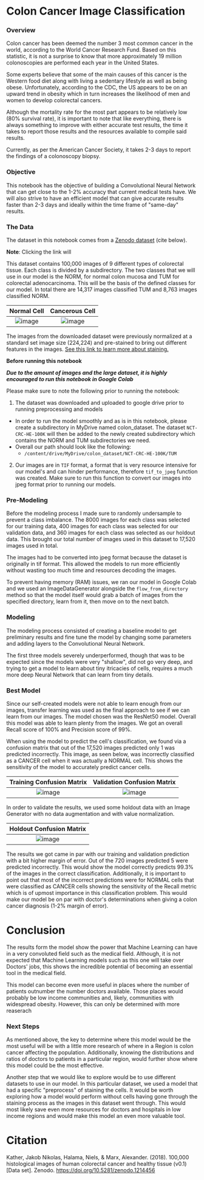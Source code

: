 # Colon Cancer Image Classification

### Overview ###

Colon cancer has been deemed the number 3 most common cancer in the world, according to the World Cancer Research Fund. Based on this statistic, it is not a surprise to know that more approximately 19 million colonoscopies are performed each year in the United States.

Some experts believe that some of the main causes of this cancer is the Western food diet along with living a sedentary lifestyle as well as being obese. Unfortunately, according to the CDC, the US appears to be on an upward trend in obesity which in turn increases the likelihood of men and women to develop colorectal cancers.

Although the mortality rate for the most part appears to be relatively low (80% survival rate), it is important to note that like everything, there is always something to improve with either accurate test results, the time it takes to report those results and the resources available to compile said results.

Currently, as per the American Cancer Society, it takes 2-3 days to report the findings of a colonoscopy biopsy.

### Objective ###
This notebook has the objective of building a Convolutional Neural Network that can get close to the 1-2% accuracy that current medical tests have. We will also strive to have an efficient model that can give accurate results faster than 2-3 days and ideally within the time frame of "same-day" results.

### The Data ###

The dataset in this notebook comes from a [Zenodo dataset](https://zenodo.org/record/1214456/files/NCT-CRC-HE-100K.zip?download=1) (cite below).

**Note**: Clicking the link will 

This dataset contains 100,000 images of 9 different types of colorectal tissue. Each class is divided by a subdirectory. The two classes that we will use in our model is the NORM, for normal colon mucosa and TUM for colorectal adenocarcinoma. This will be the basis of the defined classes for our model. In total there are 14,317 images classified TUM and 8,763 images classified NORM.

**Normal Cell**           |  **Cancerous Cell**
:-------------------------:|:-------------------------:
![image](https://user-images.githubusercontent.com/70984749/130335104-b5165de1-962b-475f-a137-c1d15c192ba8.png) |  ![image](https://user-images.githubusercontent.com/70984749/130335475-9683486a-66c7-45f6-b9c4-1561e272e81c.png)

The images from the downloaded dataset were previously normalized at a standard set image size (224,224) and pre-stained to bring out different features in the images. [See this link to learn more about staining.](https://serc.carleton.edu/microbelife/research_methods/microscopy/index.html#:~:text=Cell%20staining%20is%20a%20technique,wall%2C%20or%20the%20entire%20cell.) 

**Before running this notebook**

_**Due to the amount of images and the large dataset, it is highly encouraged to run this notebook in Google Colab**_

Please make sure to note the following prior to running the notebook:
1. The dataset was downloaded and uploaded to google drive prior to running preprocessing and models
  - In order to run the model smoothly and as is in this notebook, please create a subdirectory in MyDrive named colon_dataset. The dataset `NCT-CRC-HE-100K` will then be added to the newly created subdirectory which contains the NORM and TUM subdirectories we need.
  - Overall our path should look like the following:
    - `/content/drive/MyDrive/colon_dataset/NCT-CRC-HE-100K/TUM`
2. Our images are in `TIF` format, a format that is very resource intensive for our model's and can hinder performance, therefore `tif_to_jpeg` function was created. Make sure to run this function to convert our images into jpeg format prior to running our models.

### Pre-Modeling ###

Before the modeling process I made sure to randomly undersample to prevent a class imbalance. The 8000 images for each class was selected for our training data, 400 images for each class was selected for our validation data, and 360 images for each class was selected as our holdout data. This brought our total number of images used in this dataset to 17,520 images used in total.

The images had to be converted into jpeg format because the dataset is originally in tif format. This allowed the models to run more efficiently without wasting too much time and resources decoding the images.

To prevent having memory (RAM) issues, we ran our model in Google Colab and we used an ImageDataGenerator alongside the `flow_from_directory` method so that the model itself would grab a batch of images from the specified directory, learn from it, then move on to the next batch. 

### Modeling ###

The modeling process consisted of creating a baseline model to get preliminary results and fine tune the model by changing some parameters and adding layers to the Convolutional Neural Network.

The first three models severely underperformed, though that was to be expected since the models were very "shallow", did not go very deep, and trying to get a model to learn about tiny itricacies of cells, requires a much more deep Neural Network that can learn from tiny details.

### Best Model ###

Since our self-created models were not able to learn enough from our images, transfer learning was used as the final approach to see if we can learn from our images. The model chosen was the ResNet50 model. Overall this model was able to learn plenty from the images. We got an overall Recall score of 100% and Precision score of 99%. 

When using the model to predict the cell's classification, we found via a confusion matrix that out of the 17,520 images predicted only 1 was predicted incorrectly. This image, as seen below, was incorrectly classified as a CANCER cell when it was actually a NORMAL cell. This shows the sensitivity of the model to accurately predict cancer cells.

**Training Confusion Matrix**             |  **Validation Confusion Matrix**
:-------------------------:|:-------------------------:
![image](https://user-images.githubusercontent.com/70984749/130340701-c5054fa9-6502-4abb-be6b-8926a37d7ebc.png) |  ![image](https://user-images.githubusercontent.com/70984749/130340704-b7962f82-4db1-48cf-9ced-0b1c1711c367.png)

In order to validate the results, we used some holdout data with an Image Generator with no data augmentation and with value normalization. 

**Holdout Confusion Matrix** |
:-----------------:|
![image](https://user-images.githubusercontent.com/70984749/130364024-9864e94a-e5b8-4c19-b7a9-70258eb490b8.png)|

The results we got came in par with our training and validation prediction with a bit higher margin of error. Out of the 720 images predicted 5 were predicted incorrectly. This would show the model correctly predicts 99.3% of the images in the correct classification. Additionally, it is important to point out that most of the incorrect predictions were for NORMAL cells that were classified as CANCER cells showing the sensitivity of the Recall metric which is of upmost importance in this classification problem. This would make our model be on par with doctor's determinations when giving a colon cancer diagnosis (1-2% margin of error).

# Conclusion #

The results form the model show the power that Machine Learning can have in a very convoluted field such as the medical field. Although, it is not expected that Machine Learning models such as this one will take over Doctors' jobs, this shows the incredible potential of becoming an essential tool in the medical field. 

This model can become even more useful in places where the number of patients outnumber the number doctors available. Those places would probably be low income communities and, likely, communities with widespread obesity. However, this can only be determined with more reaserach

### Next Steps ###

As mentioned above, the key to determine where this model would be the most useful will be with a little more research of where in a Region is colon cancer affecting the population. Additionally, knowing the distributions and ratios of doctors to patients in a particular region, would further show where this model could be the most effective.

Another step that we would like to explore would be to use different datasets to use in our model. In this particular dataset, we used a model that had a specific "preprocess" of staining the cells. It would be worth exploring how a model would perform without cells having gone through the staining process as the images in this dataset went through. This would most likely save even more resources for doctors and hospitals in low income regions and would make this model an even more valuable tool.

# Citation #

Kather, Jakob Nikolas, Halama, Niels, & Marx, Alexander. (2018). 100,000 histological images of human colorectal cancer and healthy tissue (v0.1) [Data set]. Zenodo. https://doi.org/10.5281/zenodo.1214456

